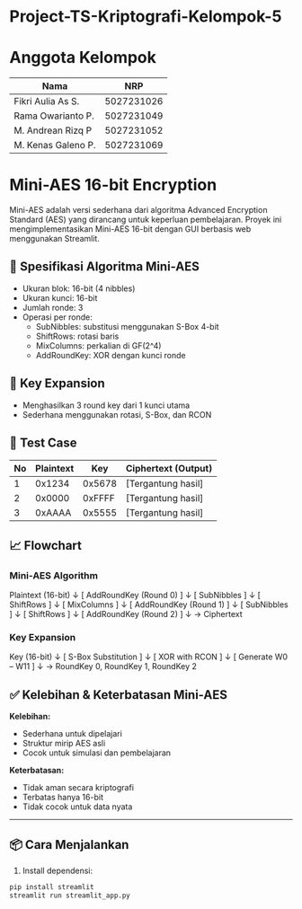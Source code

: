 # Project-TS-Kriptografi-Kelompok-5
# Anggota Kelompok
| Nama  | NRP  |
|----------|----------|
| Fikri Aulia As S.  | 5027231026 |
| Rama Owarianto P.  | 5027231049 |
| M. Andrean Rizq P  | 5027231052 |
| M. Kenas Galeno P.  | 5027231069 |

# Mini-AES 16-bit Encryption

Mini-AES adalah versi sederhana dari algoritma Advanced Encryption Standard (AES) yang dirancang untuk keperluan pembelajaran. Proyek ini mengimplementasikan Mini-AES 16-bit dengan GUI berbasis web menggunakan Streamlit.

## 🔐 Spesifikasi Algoritma Mini-AES
- Ukuran blok: 16-bit (4 nibbles)
- Ukuran kunci: 16-bit
- Jumlah ronde: 3
- Operasi per ronde:
  - SubNibbles: substitusi menggunakan S-Box 4-bit
  - ShiftRows: rotasi baris
  - MixColumns: perkalian di GF(2^4)
  - AddRoundKey: XOR dengan kunci ronde

## 🔁 Key Expansion
- Menghasilkan 3 round key dari 1 kunci utama
- Sederhana menggunakan rotasi, S-Box, dan RCON

## 🧪 Test Case

| No | Plaintext | Key     | Ciphertext (Output) |
|----|-----------|---------|---------------------|
| 1  | 0x1234    | 0x5678  | [Tergantung hasil]  |
| 2  | 0x0000    | 0xFFFF  | [Tergantung hasil]  |
| 3  | 0xAAAA    | 0x5555  | [Tergantung hasil]  |

## 📈 Flowchart

### Mini-AES Algorithm

Plaintext (16-bit)
       ↓
[ AddRoundKey (Round 0) ]
       ↓
[ SubNibbles ]
       ↓
[ ShiftRows ]
       ↓
[ MixColumns ]
       ↓
[ AddRoundKey (Round 1) ]
       ↓
[ SubNibbles ]
       ↓
[ ShiftRows ]
       ↓
[ AddRoundKey (Round 2) ]
       ↓
→ Ciphertext


### Key Expansion

Key (16-bit)
       ↓
[ S-Box Substitution ]
       ↓
[ XOR with RCON ]
       ↓
[ Generate W0 – W11 ]
       ↓
→ RoundKey 0, RoundKey 1, RoundKey 2



## ✅ Kelebihan & Keterbatasan Mini-AES

**Kelebihan:**
- Sederhana untuk dipelajari
- Struktur mirip AES asli
- Cocok untuk simulasi dan pembelajaran

**Keterbatasan:**
- Tidak aman secara kriptografi
- Terbatas hanya 16-bit
- Tidak cocok untuk data nyata

---

## 📦 Cara Menjalankan

1. Install dependensi:
```bash
pip install streamlit
streamlit run streamlit_app.py
```
